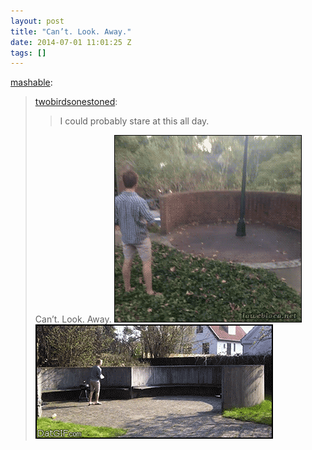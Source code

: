 ```yaml
---
layout: post
title: "Can’t. Look. Away."
date: 2014-07-01 11:01:25 Z
tags: []
---
```

[mashable](http://mashable.tumblr.com/post/89974752234/twobirdsonestoned-i-could-probably-stare-at):

> [twobirdsonestoned](http://twobirdsonestoned.tumblr.com/post/79374712893/i-could-probably-stare-at-this-all-day):
> 
> > I could probably stare at this all day.
> 
> Can’t. Look. Away.
![](/media/2014/07/90446481508_0.gif)
![](/media/2014/07/90446481508_1.gif)
